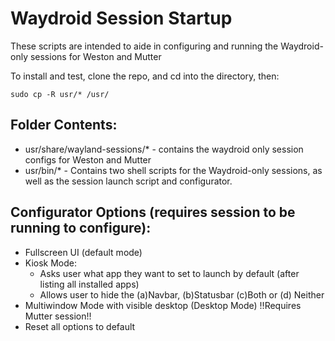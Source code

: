 # Waydroid Session Startup

These scripts are intended to aide in configuring and running the Waydroid-only sessions for Weston and Mutter

To install and test, clone the repo, and cd into the directory, then:

	sudo cp -R usr/* /usr/

## Folder Contents:

 - usr/share/wayland-sessions/* - contains the waydroid only session configs for Weston and Mutter
 - usr/bin/* - Contains two shell scripts for the Waydroid-only sessions, as well as the session launch script and configurator. 
 
## Configurator Options (requires session to be running to configure):
 - Fullscreen UI (default mode)
 - Kiosk Mode:
 	- Asks user what app they want to set to launch by default (after listing all installed apps)
 	- Allows user to hide the (a)Navbar, (b)Statusbar (c)Both or (d) Neither
 - Multiwindow Mode with visible desktop (Desktop Mode) !!Requires Mutter session!!
 - Reset all options to default
